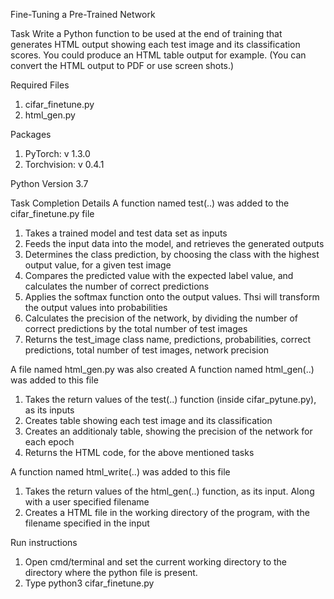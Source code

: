 Fine-Tuning a Pre-Trained Network

Task
Write a Python function to be used at the end of training that generates HTML output showing each test image and its classification scores. You could produce an HTML table output for example. (You can convert the HTML output to PDF or use screen shots.)

Required Files
1. cifar_finetune.py
2. html_gen.py

Packages
1. PyTorch: v 1.3.0
2. Torchvision: v 0.4.1

Python Version
3.7

Task Completion Details
A function named test(..) was added to the cifar_finetune.py file
      
  1) Takes a trained model and test data set as inputs
  2) Feeds the input data into the model, and retrieves the generated outputs
  3) Determines the class prediction, by choosing the class with the highest output value, for a given test image
  4) Compares the predicted value with the expected label value, and calculates the number of correct predictions
  5) Applies the softmax function onto the output values. Thsi will transform the output values into probabilities
  6) Calculates the precision of the network, by dividing the number of correct predictions by the total number of test images
  7) Returns the test_image class name, predictions, probabilities, correct predictions, total number of test images, network precision
  
A file named html_gen.py was also created
A function named html_gen(..) was added to this file
	
  1) Takes the return values of the test(..) function (inside cifar_pytune.py), as its inputs
  2) Creates table showing each test image and its classification
  3) Creates an additionaly table, showing the precision of the network for each epoch
  4) Returns the HTML code, for the above mentioned tasks 
  
A function named html_write(..) was added to this file

  1) Takes the return values of the html_gen(..) function, as its input. Along with a user specified filename
  2) Creates a HTML file in the working directory of the program, with the filename specified in the input

Run instructions
1. Open cmd/terminal and set the current working directory to the directory where the python file is present.
2. Type python3 cifar_finetune.py
